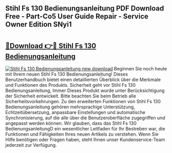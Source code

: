 ## Stihl Fs 130 Bedienungsanleitung PDF Download Free - Part-Co5 User Guide Repair - Service Owner Edition SNyi1

# <h2><a href="http://df63qd.blite.top/?on=Stihl+Fs+130+Bedienungsanleitung">🔗Download 👉🔴 Stihl Fs 130 Bedienungsanleitung</a></h2>

[![Stihl Fs 130 Bedienungsanleitung new download](https://i.imgur.com/lujVjoI.png)](http://df63qd.blite.top/?on=Stihl+Fs+130+Bedienungsanleitung)
Beginnen Sie noch heute mit Ihrem neuen Stihl Fs 130 Bedienungsanleitung! Dieses Benutzerhandbuch bietet einen detaillierten Überblick über die Merkmale und Funktionen des Produkts. Sicherheit geht vor Stihl Fs 130 Bedienungsanleitung, Immer Dieses Produkt wurde unter Berücksichtigung der Sicherheit entwickelt. Bitte beachten Sie beim Betrieb alle Sicherheitsvorkehrungen. Zu den erweiterten Funktionen von Stihl Fs 130 Bedienungsanleitung gehören mehrsprachige Unterstützung, Echtzeitübersetzung, anpassbare Einstellungen und automatische Synchronisierung, auf die alle über die Benutzeroberfläche zugegriffen und angepasst werden können. Wir glauben, dass das Stihl Fs 130 BedienungsanleitungD ein wesentlicher Leitfaden für Ihr Bestreben war, die Funktionen und Fähigkeiten Ihres neuen Artikels zu verstehen. Wenn Sie Hilfe benötigen oder Fragen haben, steht Ihnen unser Kundenservice-Team jederzeit zur Verfügung.
